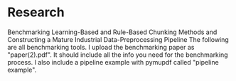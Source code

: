 # Research
Benchmarking Learning-Based and Rule-Based Chunking Methods and Constructing a Mature Industrial Data-Preprocessing Pipeline
The following are all benchmarking tools. I upload the benchmarking paper as "paper(2).pdf". It should include all the info you need for the benchmarking process. I also include a pipeline example with pymupdf called "pipeline example".
